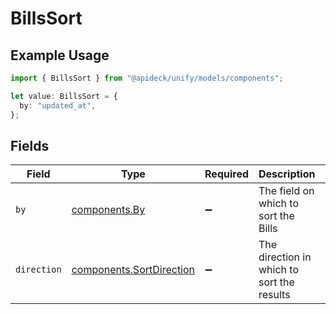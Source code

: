 # BillsSort

## Example Usage

```typescript
import { BillsSort } from "@apideck/unify/models/components";

let value: BillsSort = {
  by: "updated_at",
};
```

## Fields

| Field                                                                | Type                                                                 | Required                                                             | Description                                                          | Example                                                              |
| -------------------------------------------------------------------- | -------------------------------------------------------------------- | -------------------------------------------------------------------- | -------------------------------------------------------------------- | -------------------------------------------------------------------- |
| `by`                                                                 | [components.By](../../models/components/by.md)                       | :heavy_minus_sign:                                                   | The field on which to sort the Bills                                 | updated_at                                                           |
| `direction`                                                          | [components.SortDirection](../../models/components/sortdirection.md) | :heavy_minus_sign:                                                   | The direction in which to sort the results                           |                                                                      |
